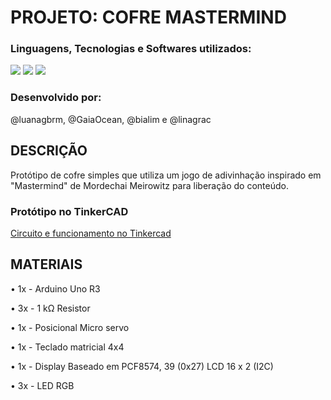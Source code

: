 # PROJETO: COFRE MASTERMIND
### Linguagens, Tecnologias e Softwares utilizados:
<div align = "left">
<img src = "https://img.shields.io/badge/C-00599C?style=for-the-badge&logo=c&logoColor=white" />
<img src = "https://img.shields.io/badge/C%2B%2B-FF299A?style=for-the-badge&logo=c%2B%2B&logoColor=white" />
<img src="https://img.shields.io/badge/ARDUINO-CDFF00?style=for-the-badge&logo=arduino&logoColor=black">
</div>  

### Desenvolvido por:
@luanagbrm, @GaiaOcean, @bialim e @linagrac

## DESCRIÇÃO
Protótipo de cofre simples que utiliza um jogo de adivinhação inspirado em "Mastermind" de Mordechai Meirowitz para liberação do conteúdo.
### Protótipo no TinkerCAD
[Circuito e funcionamento no Tinkercad](https://www.tinkercad.com/things/kUmZg0zzGkq-cofre-mastermind/editel?sharecode=9QcAN3dYKUFqtxiErYV3pikx3eGBBI4lRCc2Gd2qINs)

## MATERIAIS
<div align = "left">
<p>• 1x - Arduino Uno R3</p>
<p>• 3x - 1 kΩ Resistor</p>
<p>• 1x - Posicional Micro servo</p>
<p>• 1x - Teclado matricial 4x4</p>
<p>• 1x - Display Baseado em PCF8574, 39 (0x27) LCD 16 x 2 (I2C)</p>
<p>• 3x - LED RGB</p>
</div> 

